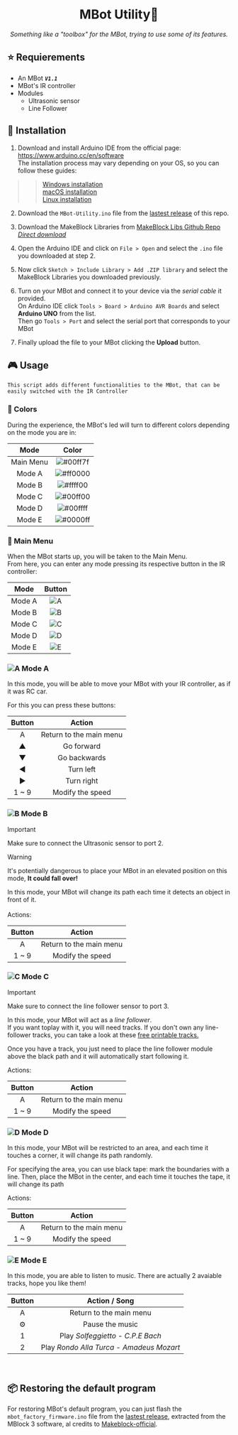 <h1 align="center">MBot Utility🤖</h1>
<div align="center">
<i>Something like a "toolbox" for the MBot, trying to use some of its features.</i>
</div>

## ⭐ Requierements
* An MBot ***`V1.1`***
* MBot's IR controller
* Modules
    * Ultrasonic sensor
    * Line Follower

## 🚀 Installation


1. Download and install Arduino IDE from the official page: <br>https://www.arduino.cc/en/software<br>
The installation process may vary depending on your OS, so you can follow these guides:  <br>
> > [Windows installation](https://docs.arduino.cc/software/ide-v1/tutorials/Windows)  
> > [macOS installation](https://docs.arduino.cc/software/ide-v1/tutorials/macOS)  
> > [Linux installation](https://docs.arduino.cc/software/ide-v1/tutorials/Linux) 


2. Download the `MBot-Utility.ino` file from the [lastest release](https://github.com/DarkGloves/MBot-Utility/releases/latest/download/MBot-Utility.ino) of this repo.

3. Download the MakeBlock Libraries from [MakeBlock Libs Github Repo](https://github.com/Makeblock-official/Makeblock-Libraries)<br>*[Direct download](https://codeload.github.com/Makeblock-official/Makeblock-Libraries/zip/master)*

4. Open the Arduino IDE and click on `File > Open` and select the `.ino` file you downloaded at step 2.

5. Now click `Sketch > Include Library > Add .ZIP library` and select the MakeBlock Libraries you downloaded previously.

6. Turn on your MBot and connect it to your device via the *serial cable* it provided.<br>On Arduino IDE click `Tools > Board > Arduino AVR Boards` and select **Arduino UNO** from the list.<br>Then go  `Tools > Port` and select the serial port that corresponds to your MBot

7. Finally upload the file to your MBot clicking the **Upload** button. 

## 🎮 Usage

```
This script adds different functionalities to the MBot, that can be easily switched with the IR Controller
```
### 🎨 Colors
During the experience, the MBot's led will turn to different colors depending on the mode you are in:

<div align=center>

| Mode | Color |
|:-:|:-:|
|Main Menu|![#00ff7f](https://placehold.co/15x15/00ff7f/00ff7f.png)
|Mode A|![#ff0000](https://placehold.co/15x15/ff0000/ff0000.png) 
|Mode B|![#ffff00](https://placehold.co/15x15/ffff00/ffff00.png) 
|Mode C|![#00ff00](https://placehold.co/15x15/00ff00/00ff00.png) 
|Mode D|![#00ffff](https://placehold.co/15x15/00ffff/00ffff.png) 
|Mode E|![#0000ff](https://placehold.co/15x15/0000ff/0000ff.png) 

</div>

### 🏡 Main Menu
When the MBot starts up, you will be taken to the Main Menu.  
From here, you can enter any mode pressing its respective button in the IR controller:

<div align='center'>

| Mode | Button |
|:----:|:-----:|
|Mode A|![A](https://placehold.co/25x25/000/0FF?text=A)|
|Mode B|![B](https://placehold.co/25x25/000/0FF?text=B)|
|Mode C|![C](https://placehold.co/25x25/000/0FF?text=C)|
|Mode D|![D](https://placehold.co/25x25/000/0FF?text=D)|
|Mode E|![E](https://placehold.co/25x25/000/0FF?text=E)|
  
</div>

### ![A](https://placehold.co/15x15/000/0FF?text=A) Mode A

In this mode, you will be able to move your MBot with your IR controller, as if it was RC car.

For this you can press these buttons:

<div align=center>

| Button | Action |
|:----:|:-----:|
|A|Return to the main menu|
|▲|Go forward|
|▼|Go backwards|
|◀|Turn left|
|▶|Turn right|
|1 ~ 9| Modify the speed|

</div>

### ![B](https://placehold.co/15x15/000/0FF?text=B) Mode B

> [!IMPORTANT]  
> Make sure to connect the Ultrasonic sensor to port 2.

> [!WARNING]  
> It's potentially dangerous to place your MBot in an elevated position on this mode, **It could fall over!**

In this mode, your MBot will change its path each time it detects an object in front of it.<br><br>
Actions:

<div align=center>

| Button | Action |
|:----:|:-----:|
|A|Return to the main menu|
|1 ~ 9| Modify the speed|

</div>

### ![C](https://placehold.co/15x15/000/0FF?text=C) Mode C

> [!IMPORTANT]  
> Make sure to connect the line follower sensor to port 3.

In this mode, your MBot will act as a *line follower*.  
If you want toplay with it, you will need tracks. If you don't own any line-follower tracks, you can take a look at these [free printable tracks.](https://github.com/DarkGloves/MBot-Utility/tree/main/resources/printable_tracks)   

Once you have a track, you just need to place the line follower module above the black path and it will automatically start following it.  

Actions:

<div align=center>

| Button | Action |
|:----:|:-----:|
|A|Return to the main menu|
|1 ~ 9| Modify the speed|

</div>

### ![D](https://placehold.co/15x15/000/0FF?text=D) Mode D

In this mode, your MBot will be restricted to an area, and each time it touches a corner, it will change its path randomly.  

For specifying the area, you can use black tape: mark the boundaries with a line. Then, place the MBot in the center, and each time it touches the tape, it will change its path  

Actions:

<div align=center>

| Button | Action |
|:----:|:-----:|
|A|Return to the main menu|
|1 ~ 9| Modify the speed|

</div>

### ![E](https://placehold.co/15x15/000/0FF?text=E) Mode E

In this mode, you are able to listen to music. There are actually 2 avaiable tracks, hope you like them!

<div align=center>

| Button | Action / Song|
|:----:|:-----:|
|A|Return to the main menu|
|⚙|Pause the music
|1| Play *Solfeggietto - C.P.E Bach*|
|2| Play *Rondo Alla Turca - Amadeus Mozart*|

</div>
<br>

## 📦 Restoring the default program
For restoring MBot's default program, you can just flash the `mbot_factory_firmware.ino` file from the [lastest release](https://github.com/DarkGloves/MBot-Utility/releases/latest/download/mbot_factory_firmware.ino), extracted from the MBlock 3 software, al credits to [Makeblock-official](https://github.com/Makeblock-official).